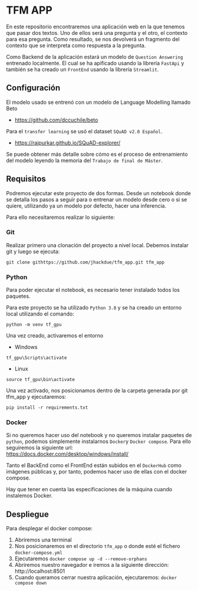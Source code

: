 # TFM APP

En este repositorio encontraremos una aplicación web en la que tenemos que pasar dos textos. Uno de ellos será una
pregunta y el otro, el contexto para esa pregunta. Como resultado, se nos devolverá un fragmento del contexto que
se interpreta como respuesta a la pregunta.

Como Backend de la aplicación estará un modelo de `Question Answering` entrenado localmente. El cual se ha apificado
usando la librería `FastApi` y también se ha creado un `FrontEnd` usando la librería `Streamlit`.

## Configuración
El modelo usado se entrenó con un modelo de Language Modelling llamado Beto
* https://github.com/dccuchile/beto

Para el `transfer learning` se usó el dataset `SQuAD v2.0 Español`.
* https://rajpurkar.github.io/SQuAD-explorer/

Se puede obtener más detalle sobre cómo es el proceso de entrenamiento del modelo leyendo la memoria del 
`Trabajo de final de Máster`.

## Requisitos

Podremos ejecutar este proyecto de dos formas. Desde un notebook donde se detalla los pasos a seguir para o entrenar 
un modelo desde cero o si se quiere, utilizando ya un modelo por defecto, hacer una inferencia.

Para ello necesitaremos realizar lo siguiente:

### Git

Realizar primero una clonación del proyecto a nivel local. Debemos instalar git y luego se ejecuta:
```
git clone githttps://github.com/jhackdue/tfm_app.git tfm_app
``` 

### Python

Para poder ejecutar el notebook, es necesario tener instalado todos los paquetes. 

Para este proyecto se ha utilizado `Python 3.8` y se ha creado un entorno local utilizando el comando:
````
python -m venv tf_gpu
````

Una vez creado, activaremos el entorno
* Windows
````
tf_gpu\Scripts\activate
````
* Linux
````
source tf_gpu\bin\activate
````

Una vez activado, nos posicionamos dentro de la carpeta generada por git tfm_app y ejecutaremos:
````
pip install -r requirements.txt
````
### Docker

Si no queremos hacer uso del notebook y no queremos instalar paquetes de `python`, podemos simplemente instalarnos 
`Docker`y `Docker compose`. Para ello seguiremos la siguiente url: https://docs.docker.com/desktop/windows/install/

Tanto el BackEnd como el FrontEnd están subidos en el `DockerHub` como imágenes públicas y, por tanto, podemos hacer uso
de ellas con el docker compose.

Hay que tener en cuenta las especificaciones de la máquina cuando instalemos Docker.

## Despliegue

Para desplegar el docker compose:
1. Abriremos una terminal
2. Nos posicionaremos en el directorio `tfm_app` o donde esté el fichero `docker-compose.yml`
3. Ejecutaremos ``docker compose up -d --remove-orphans``
4. Abriremos nuestro navegador e iremos a la siguiente dirección: http://localhost:8501
5. Cuando queramos cerrar nuestra aplicación, ejecutaremos: ``docker compose down``